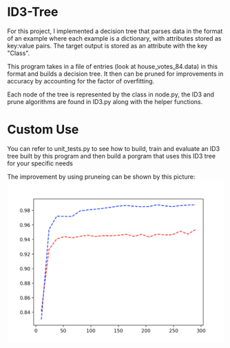 # ID3-Tree

For this project, I implemented a decision tree that parses data in the format of an example where each example is
a dictionary, with attributes stored as key:value pairs. The target output is stored as an attribute with the key "Class". 

This program takes in a file of entries (look at house_votes_84.data) in this format and builds a decision tree. It then can be pruned for improvements in accuracy by accounting for the factor of overfitting. 

Each node of the tree is represented by the class in node.py, the ID3 and prune algorithms are found in ID3.py along with the helper functions. 


# Custom Use 
You can refer to unit_tests.py to see how to build, train and evaluate an ID3 tree built by this program and then build a porgram that uses this ID3 tree for your specific needs



The improvement by using pruneing can be shown by this picture: 
![alt tag](https://github.com/dwallach1/ID3-Tree/blob/master/Screen%20Shot%202017-04-13%20at%205.50.08%20PM.png)


